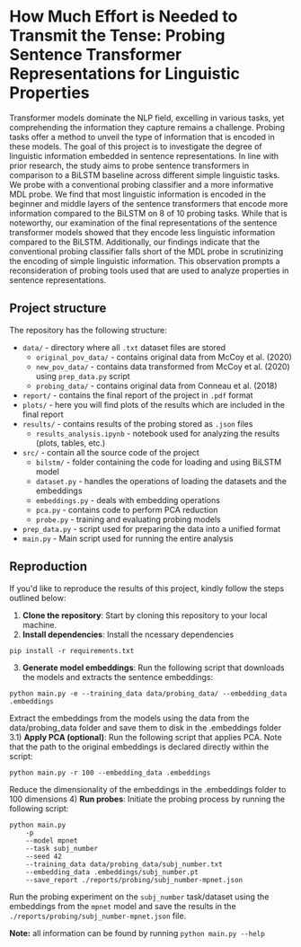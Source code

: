 # How Much Effort is Needed to Transmit the Tense: Probing Sentence Transformer Representations for Linguistic Properties
Transformer models dominate the NLP field, excelling in various tasks, yet comprehending the information they capture remains a challenge. Probing tasks offer a method to unveil the type of information that is encoded in these models. The goal of this project is to investigate the degree of linguistic information embedded in sentence representations. In line with prior research, the study aims to probe sentence transformers in comparison to a BiLSTM baseline across different simple linguistic tasks. We probe with a conventional probing classifier and a more informative MDL probe. We find that most linguistic information is encoded in the beginner and middle layers of the sentence transformers that encode more information compared to the BiLSTM on 8 of 10 probing tasks. While that is noteworthy, our examination of the final representations of the sentence transformer models showed that they encode less linguistic information compared to the BiLSTM. Additionally, our findings indicate that the conventional probing classifier falls short of the MDL probe in scrutinizing the encoding of simple linguistic information. This observation prompts a reconsideration of probing tools used that are used to analyze properties in sentence representations.

## Project structure
The repository has the following structure:
- `data/` - directory where all `.txt` dataset files are stored
    - `original_pov_data/` - contains original data from McCoy et al. (2020)
    - `new_pov_data/` - contains data transformed from McCoy et al. (2020) using `prep_data.py` script
    - `probing_data/` - contains original data from Conneau et al. (2018) 
- `report/` - contains the final report of the project in `.pdf` format
- `plots/` - here you will find plots of the results which are included in the final report
- `results/` - contains results of the probing stored as `.json` files
    - `results_analysis.ipynb` - notebook used for analyzing the results (plots, tables, etc.)
- `src/` - contain all the source code of the project
    - `bilstm/` - folder containing the code for loading and using BiLSTM model
    - `dataset.py` - handles the operations of loading the datasets and the embeddings
    - `embeddings.py` - deals with embedding operations
    - `pca.py` - contains code to perform PCA reduction 
    - `probe.py` - training and evaluating probing models
- `prep_data.py` - script used for preparing the data into a unified format
- `main.py` - Main script used for running the entire analysis

## Reproduction
If you'd like to reproduce the results of this project, kindly follow the steps outlined below:
1) **Clone the repository**: Start by cloning this repository to your local machine.
2) **Install dependencies**: Install the ncessary dependencies
```
pip install -r requirements.txt
```
3) **Generate model embeddings**: Run the following script that downloads the models and extracts the sentence embeddings:
```
python main.py -e --training_data data/probing_data/ --embedding_data .embeddings
```
Extract the embeddings from the models using the data from the data/probing_data folder and save them to disk in the .embeddings folder
3.1) **Apply PCA (optional)**: Run the following script that applies PCA. Note that the path to the original embeddings is declared directly within the script:

```
python main.py -r 100 --embedding_data .embeddings
```
Reduce the dimensionality of the embeddings in the .embeddings folder to 100 dimensions
4) **Run probes**: Initiate the probing process by running the following script:
```
python main.py
    -p 
    --model mpnet
    --task subj_number
    --seed 42
    --training_data data/probing_data/subj_number.txt
    --embedding_data .embeddings/subj_number.pt
    --save_report ./reports/probing/subj_number-mpnet.json
```
Run the probing experiment on the `subj_number` task/dataset using the embeddings from the `mpnet` model
and save the results in the `./reports/probing/subj_number-mpnet.json` file.

**Note:** all information can be found by running `python main.py --help`